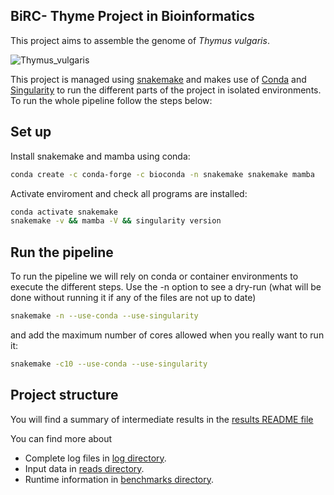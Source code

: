 ## BiRC- Thyme Project in Bioinformatics

This project aims to assemble the genome of *Thymus vulgaris*. 

![Thymus_vulgaris](https://upload.wikimedia.org/wikipedia/commons/9/96/Planta_de_tomillo.jpg)

This project is managed using [snakemake](https://snakemake.readthedocs.io/en/stable/) and makes use of [Conda](https://docs.conda.io/en/latest/) and [Singularity](https://sylabs.io/docs/) to run the different parts of the project in isolated environments. To run the whole pipeline follow the steps 
below: 

## Set up

Install snakemake and mamba using conda: 

```bash
conda create -c conda-forge -c bioconda -n snakemake snakemake mamba
```

Activate enviroment and check all programs are installed:

```bash
conda activate snakemake
snakemake -v && mamba -V && singularity version
```

## Run the pipeline

To run the pipeline we will rely on conda or container environments to execute the different steps. Use the -n option to see a dry-run (what will be done without running it if any of the files are not up to date)

```bash
snakemake -n --use-conda --use-singularity
```

and add the maximum number of cores allowed when you really want to run it:

```bash
snakemake -c10 --use-conda --use-singularity
```

## Project structure

You will find a summary of intermediate results in the [results README file](results/README.md)

You can find more about
- Complete log files in [log directory](logs/README.md).
- Input data in [reads directory](reads/README.md).
- Runtime information in [benchmarks directory](benchmarks/README.md).

